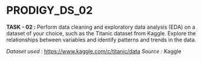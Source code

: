 # PRODIGY_DS_02

**TASK - 02 :** Perform data cleaning and exploratory data analysis (EDA) on a dataset of your choice, such as the Titanic dataset from Kaggle. Explore the relationships between variables and identify patterns and trends in the data.

_Dataset used :_ https://www.kaggle.com/c/titanic/data
_Source :_ Kaggle
